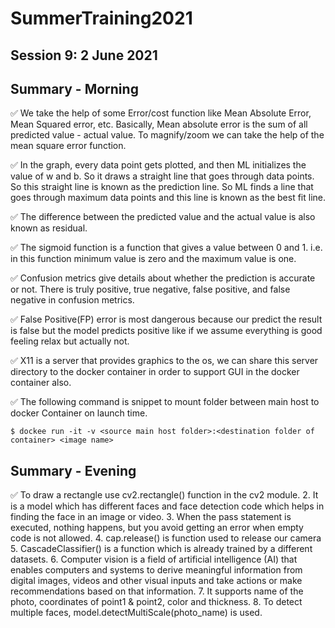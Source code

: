 # SummerTraining2021
## Session 9: 2 June  2021
## Summary - Morning

✅ We take the help of some Error/cost function like Mean Absolute Error, Mean Squared error, etc. Basically, Mean absolute error is the sum of all predicted value - actual value. To magnify/zoom we can take the help of the mean square error function.

✅ In the graph, every data point gets plotted, and then ML initializes the value of w and b. So it draws a straight line that goes through data points. So this straight line is known as the prediction line. So ML finds a line that goes through maximum data points and this line is known as the best fit line.

✅ The difference between the predicted value and the actual value is also known as residual.

✅ The sigmoid function is a function that gives a value between 0 and 1. i.e. in this function minimum value is zero and the maximum value is one.

✅ Confusion metrics give details about whether the prediction is accurate or not. There is truly positive, true negative, false positive, and false negative in confusion metrics.

✅ False Positive(FP) error is most dangerous because our predict the result is false but the model predicts positive like if we assume everything is good feeling relax but actually not. 

✅ X11 is a server that provides graphics to the os, we can share this server directory to the docker container in order to support GUI in the docker container also.

✅ The following command is snippet to mount folder between main host to docker Container on launch time.
```shell
$ dockee run -it -v <source main host folder>:<destination folder of container> <image name> 
```

## Summary - Evening

✅ To draw a rectangle use cv2.rectangle() function in the cv2 module.
2. It is a model which has different faces and face detection code which helps in finding the face in an image or video.
3. When the pass statement is executed, nothing happens, but you avoid getting an error when empty code is not allowed.
4. cap.release() is function used to release our camera
5. CascadeClassifier() is a function which is already trained by a different datasets.
6. Computer vision is a field of artificial intelligence (AI) that enables computers and systems to derive meaningful information from digital images, videos and other visual inputs and take actions or make recommendations based on that information.
7. It supports name of the photo, coordinates of point1 & point2, color and thickness.
8. To detect multiple faces, model.detectMultiScale(photo_name) is used.